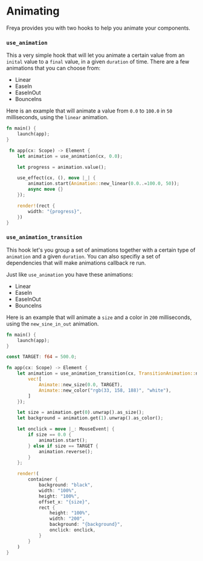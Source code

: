 # Animating

Freya provides you with two hooks to help you animate your components.

### `use_animation`

This a very simple hook that will let you animate a certain value from an `inital` value to a `final` value, in a given `duration` of time. There are a few animations that you can choose from:

- Linear
- EaseIn
- EaseInOut
- BounceIns

Here is an example that will animate a value from `0.0` to `100.0` in `50` milliseconds, using the `linear` animation.

```rust
fn main() {
    launch(app);
}

 fn app(cx: Scope) -> Element {
    let animation = use_animation(cx, 0.0);

    let progress = animation.value();

    use_effect(cx, (), move |_| {
        animation.start(Animation::new_linear(0.0..=100.0, 50));
        async move {}
    });

    render!(rect {
        width: "{progress}",
    })
}
```

### `use_animation_transition`

This hook let's you group a set of animations together with a certain type of `animation` and a given `duration`. You can also specifiy a set of dependencies that will make animations callback re run.

Just like `use_animation` you have these animations:

- Linear
- EaseIn
- EaseInOut
- BounceIns

Here is an example that will animate a `size` and a color in `200` milliseconds, using the `new_sine_in_out` animation.

```rust
fn main() {
    launch(app);
}

const TARGET: f64 = 500.0;

fn app(cx: Scope) -> Element {
    let animation = use_animation_transition(cx, TransitionAnimation::new_sine_in_out(200), (), || {
        vec![
            Animate::new_size(0.0, TARGET),
            Animate::new_color("rgb(33, 158, 188)", "white"),
        ]
    });

    let size = animation.get(0).unwrap().as_size();
    let background = animation.get(1).unwrap().as_color();

    let onclick = move |_: MouseEvent| {
        if size == 0.0 {
            animation.start();
        } else if size == TARGET {
            animation.reverse();
        }
    };

    render!(
        container {
            background: "black",
            width: "100%",
            height: "100%",
            offset_x: "{size}",
            rect {
                height: "100%",
                width: "200",
                background: "{background}",
                onclick: onclick,
            }
        }
    )
}
```
